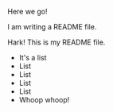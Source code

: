 Here we go!

I am writing a README file. 

Hark! This is my README file. 

- It's a list
- List
- List
- List
- List
- Whoop whoop!
